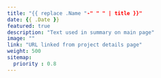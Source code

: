 ```yaml
---
title: "{{ replace .Name "-" " " | title }}"
date: {{ .Date }}
featured: true
description: "Text used in summary on main page"
image: ""
link: "URL linked from project details page"
weight: 500
sitemap:
  priority : 0.8
---
```

